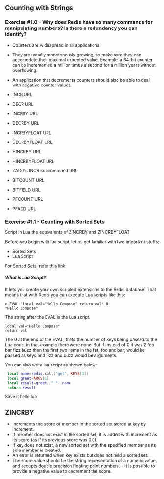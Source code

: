 ## Counting with Strings

### Exercise #1.0 - Why does Redis have so many commands for manipulating numbers? Is there a redundancy you can identify?


- Counters are widespread in all applications
- They are usually monotonously growing, so make sure they can accomodate their maximal expected value. Example: a 64-bit counter can be incremented a million times a second for a million years without overflowing.
- An application that decrements counters should also be able to deal with negative counter values.

- INCR URL
- DECR URL
- INCRBY URL
- DECRBY URL
- INCRBYFLOAT URL
- DECRBYFLOAT URL
- HINCRBY URL
- HINCRBYFLOAT URL
- ZADD's INCR subcommand URL
- BITCOUNT URL
- BITFIELD URL
- PFCOUNT URL
- PFADD URL

### Exercise #1.1 - Counting with Sorted Sets

Script in Lua the equivalents of ZINCRBY and ZINCRBYFLOAT


Before you begin with lua script, let us get familiar with two important stuffs:

- Sorted Sets
- Lua Script

For Sorted Sets, refer [this](https://github.com/ajeetraina/redis/blob/master/3/counting/sorted-sets/README.md) link
  




##### What is Lua Script?

It lets you create your own scripted extensions to the Redis database. That means that with Redis you can execute Lua scripts like this:

```
> EVAL 'local val="Hello Compose" return val' 0
"Hello Compose"
```

The string after the EVAL is the Lua script.

```
local val="Hello Compose"  
return val 
```

The 0 at the end of the EVAL, thats the number of keys being passed to the Lua code, in that example there were none.
But if instead of 0 it was 2 foo bar fizz buzz then the first two items in the list, foo and bar, would be passed as keys and fizz and buzz would be arguments.

You can also write lua script as shown below:


```lua
 local name=redis.call("get", KEYS[1])
 local greet=ARGV[1]
 local result=greet.." "..name
 return result
```

Save it hello.lua 






## ZINCRBY

- Increments the score of member in the sorted set stored at key by increment. 
- If member does not exist in the sorted set, it is added with increment as its score (as if its previous score was 0.0). 
- If key does not exist, a new sorted set with the specified member as its sole member is created.
- An error is returned when key exists but does not hold a sorted set.
- The score value should be the string representation of a numeric value, and accepts double precision floating point numbers. - It is possible to provide a negative value to decrement the score.
